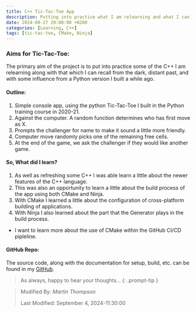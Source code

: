 ```yaml
---
title: C++ Tic-Tac-Toe App
description: Putting into practice what I am relearning and what I can recall from the dark, distant past.
date: 2024-08-27 20:00:00 +0200
categories: [Learning, C++]
tags: [tic-tac-toe, CMake, Ninja]
---
```


### Aims for Tic-Tac-Toe:

The primary aim of the project is to put into practice some of the C++ I am relearning along with that which I can recall from the dark, distant past, and with some influence from a Python version I built a while ago.

#### Outline:
1. Simple console app, using the python Tic-Tac-Toe I built in the Python training course in 2020-21.
2. Against the computer. A random function determines who has first move as X.
3. Prompts the challenger for name to make it sound a little more friendly.
4. Computer move randomly picks one of the remaining free cells.
5. At the end of the game, we ask the challenger if they would like another game.

#### So, What did I learn?

1. As well as refreshing some C++ I was able learn a little about the newer features of the C++ language.
2. This was also an opportunity to learn a little about the build process of the app using both CMake and Ninja.
3. With CMake I learned a little about the configuration of cross-platform building of applications.
4. With Ninja I also learned about the part that the Generator plays in the build process.
- I want to learn more about the use of CMake within the GitHub CI/CD pipleline.

#### GitHub Repo:

The source code, along with the documentation for setup, build, etc. can be found in my [GitHub](https://github.com/designcodemastery/cplusplus-tic-tac-toe).    

> As always, happy to hear your thoughts... 
{: .prompt-tip }

>
> Modified By: _Martin Thompson_
>
> Last Modified: September 4, 2024-11:30:00
